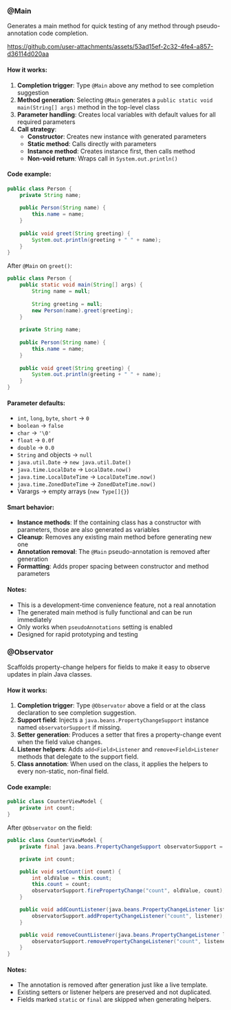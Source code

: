 ### @Main

Generates a main method for quick testing of any method through pseudo-annotation code completion.

https://github.com/user-attachments/assets/53ad15ef-2c32-4fe4-a857-d36114d020aa

#### How it works:
1. **Completion trigger**: Type `@Main` above any method to see completion suggestion
2. **Method generation**: Selecting `@Main` generates a `public static void main(String[] args)` method in the top-level class
3. **Parameter handling**: Creates local variables with default values for all required parameters
4. **Call strategy**: 
   - **Constructor**: Creates new instance with generated parameters
   - **Static method**: Calls directly with parameters
   - **Instance method**: Creates instance first, then calls method
   - **Non-void return**: Wraps call in `System.out.println()`

#### Code example:
```java
public class Person {
    private String name;
    
    public Person(String name) {
        this.name = name;
    }
    
    public void greet(String greeting) {
        System.out.println(greeting + " " + name);
    }
}
```

After `@Main` on `greet()`:
```java
public class Person {
    public static void main(String[] args) {
        String name = null;
        
        String greeting = null;
        new Person(name).greet(greeting);
    }
    
    private String name;
    
    public Person(String name) {
        this.name = name;
    }
    
    public void greet(String greeting) {
        System.out.println(greeting + " " + name);
    }
}
```

#### Parameter defaults:
- `int`, `long`, `byte`, `short` → `0`
- `boolean` → `false`
- `char` → `'\0'`
- `float` → `0.0f`
- `double` → `0.0`
- `String` and objects → `null`
- `java.util.Date` → `new java.util.Date()`
- `java.time.LocalDate` → `LocalDate.now()`
- `java.time.LocalDateTime` → `LocalDateTime.now()`
- `java.time.ZonedDateTime` → `ZonedDateTime.now()`
- Varargs → empty arrays (`new Type[]{}`)

#### Smart behavior:
- **Instance methods**: If the containing class has a constructor with parameters, those are also generated as variables
- **Cleanup**: Removes any existing main method before generating new one
- **Annotation removal**: The `@Main` pseudo-annotation is removed after generation
- **Formatting**: Adds proper spacing between constructor and method parameters

#### Notes:
- This is a development-time convenience feature, not a real annotation
- The generated main method is fully functional and can be run immediately
- Only works when `pseudoAnnotations` setting is enabled
- Designed for rapid prototyping and testing

### @Observator

Scaffolds property-change helpers for fields to make it easy to observe updates in plain Java classes.

#### How it works:
1. **Completion trigger**: Type `@Observator` above a field or at the class declaration to see completion suggestion.
2. **Support field**: Injects a `java.beans.PropertyChangeSupport` instance named `observatorSupport` if missing.
3. **Setter generation**: Produces a setter that fires a property-change event when the field value changes.
4. **Listener helpers**: Adds `add<Field>Listener` and `remove<Field>Listener` methods that delegate to the support field.
5. **Class annotation**: When used on the class, it applies the helpers to every non-static, non-final field.

#### Code example:

```java
public class CounterViewModel {
    private int count;
}
```

After `@Observator` on the field:

```java
public class CounterViewModel {
    private final java.beans.PropertyChangeSupport observatorSupport = new java.beans.PropertyChangeSupport(this);

    private int count;

    public void setCount(int count) {
        int oldValue = this.count;
        this.count = count;
        observatorSupport.firePropertyChange("count", oldValue, count);
    }

    public void addCountListener(java.beans.PropertyChangeListener listener) {
        observatorSupport.addPropertyChangeListener("count", listener);
    }

    public void removeCountListener(java.beans.PropertyChangeListener listener) {
        observatorSupport.removePropertyChangeListener("count", listener);
    }
}
```

#### Notes:
- The annotation is removed after generation just like a live template.
- Existing setters or listener helpers are preserved and not duplicated.
- Fields marked `static` or `final` are skipped when generating helpers.
